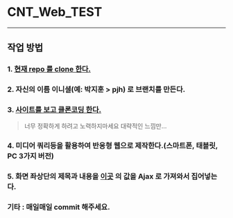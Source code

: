 # CNT_Web_TEST
--------------

## 작업 방법

### 1. [현재 repo 를 clone 한다.](https://github.com/HeroNoah/CNT_Web_TEST)
### 2. 자신의 이름 이니셜(예: 박지훈 > pjh) 로 브랜치를 만든다.
### 3. [사이트를 보고 클론코딩 한다.](https://cnt-web-test.herokuapp.com)
> 너무 정확하게 하려고 노력하지마세요 대략적인 느낌만...
### 4. 미디어 쿼리등을 활용하여 반응형 웹으로 제작한다.(스마트폰, 태블릿, PC 3가지 버전)
### 5. 화면 좌상단의 제목과 내용을 [이곳](https://heronoah.github.io/CNT_Web_TEST_Ref/test-value/) 의 값을 Ajax 로 가져와서 집어넣는다.

### 기타 : 매일매일 commit 해주세요.

